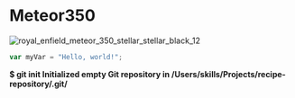 
# Meteor350
![royal_enfield_meteor_350_stellar_stellar_black_12](https://github.com/user-attachments/assets/f23dad4e-37cf-4af7-a8b2-0d3b76389c52)




``` javascript
var myVar = "Hello, world!";
```
**$ git init
Initialized empty Git repository in /Users/skills/Projects/recipe-repository/.git/**

